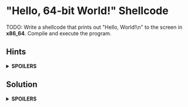# "Hello, 64-bit World!" Shellcode
TODO: Write a shellcode that prints out "Hello, World!\n" to the screen in **x86_64**. Compile and execute the program.

## Hints
<details>
  <summary><b>SPOILERS</b></summary>
  
### Hint 1: Section
1. `.data`: The data section

    a. String "Hello, World!\n"

    b. Length of the string
   
2. `.text`: The code section

    a. `.global`: `_start` (The entry point of the program)
  
    b. `_start`

    * ssize_t write(int *fd*, const void *buf[.count]*, size_t *count*);
    * void _exit(int *status*);

### Hint 2: Compile & Execute

3. Compile & Execute

   a. `gcc`: GNU Compiler

   b. `ld`: GNU Linker

   c. Execute the output

</details>

## Solution
<details>
  <summary><b>SPOILERS</b></summary>

    .data 
    hello:
            .string "Hello, 64-bit World!\n"
            
    # .: the current address in the data segment
    # . - hello: (the current address) - (the starting address of hello)
            len = . - hello
            
    .text
    .global _start
    _start:
    
    # write(int fd, const void buf[.count], size_t count);
        
        # %rax: Linux system call number (write = 0x01)
        movq $1, %rax
        
        # %rdi: arg0, file descriptor (The standard output device = 1)
        movq $1, %rdi
        
        # %rsi: arg1, pointer to a buffer starting (= hello)
        movq $hello, %rsi
        
        # %rdx: arg2, bytes from the buffer starting (= len)
        movq $len, %rdx
        
        # Linux system call
        syscall

    # _exit(int status);
    
        # %rax: Linux system call number (_exit = 0x3C)
        movq $60, %rax
        
        # %rdi: arg0, exit status (= 0)
        movq $0, %rdi
        
        # Linux system call
        syscall

After writing `hello64.s`, compile the code with the command.

    $ gcc -c hello64.s && ld hello64.o -o hello64

Execute the program like this.

    $ ./hello64

</details>
